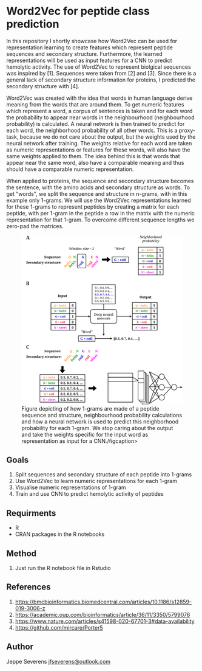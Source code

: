 # Word2Vec for peptide class prediction

In this repository I shortly showcase how Word2Vec can be used for representation learning to create features which represent peptide sequences and secondary structure. Furthermore, the learned representations will be used as input features for a CNN to predict hemolytic activity. The use of Word2Vec to represent biolgical sequences was inspired by [1]. Sequences were taken from [2] and [3]. Since there is a general lack of secondary structure information for proteins, I predicted the secondary structure with [4].

Word2Vec was created with the idea that words in human language derive meaning from the words that are around them. To get numeric features which represent a word, a corpus of sentences is taken and for each word the probability to appear near words in the neighbourhood (neighbourhood probability) is calculated. A neural network is then trained to predict for each word, the neighborhood probability of all other words. This is a proxy-task, because we do not care about the output, but the weights used by the neural network after training. The weights relative for each word are taken as numeric representations or features for these words, will also have the same weights applied to them. The idea behind this is that words that appear near the same word, also have a comparable meaning and thus should have a comparable numeric representation.

When applied to proteins, the sequence and secondary structure becomes the sentence, with the amino acids and secondary structure as words. To get "words", we split the sequence and structure in n-grams, with in this example only 1-grams. We will use the Word2Vec representations learned for these 1-grams to represent peptides by creating a matrix for each peptide, with per 1-gram in the peptide a row in the matrix with the numeric representation for that 1-gram. To overcome different sequence lengths we zero-pad the matrices. 

<figure>
  <img src="https://raw.githubusercontent.com/jeppeseverens/hemoPeptidesWord2Vec/main/method.png" alt="figureMethod" class = "center"/>
  <figcaption>Figure depicting of how 1-grams are made of a peptide sequence and structure, neighbourhood probability calculations and how a neural network is used to predict this neighborhood probability for each 1-gram. We stop caring about the output and take the weights specific for the input word as representation as input for a CNN./figcaption>
</figure>



## Goals
1. Split sequences and secondary structure of each peptide into 1-grams 
2. Use Word2Vec to learn numeric representations for each 1-gram
3. Visualise numeric representations of 1-gram
4. Train and use CNN to predict hemolytic activity of peptides

## Requirments
* R
* CRAN packages in the R notebooks

## Method
1. Just run the R notebook file in Rstudio

## References
1. https://bmcbioinformatics.biomedcentral.com/articles/10.1186/s12859-019-3006-z
2. https://academic.oup.com/bioinformatics/article/36/11/3350/5799076
3. https://www.nature.com/articles/s41598-020-67701-3#data-availability
4. https://github.com/mircare/Porter5

## Author
Jeppe Severens
jfseverens@outlook.com
